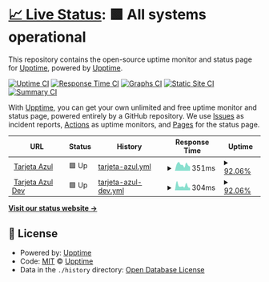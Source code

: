 # [📈 Live Status](https://demo.upptime.js.org): <!--live status--> **🟩 All systems operational**

This repository contains the open-source uptime monitor and status page for [Upptime](https://upptime.js.org), powered by [Upptime](https://github.com/upptime/upptime).

[![Uptime CI](https://github.com/kukamarilla/ta-status/workflows/Uptime%20CI/badge.svg)](https://github.com/kukamarilla/ta-status/actions?query=workflow%3A%22Uptime+CI%22)
[![Response Time CI](https://github.com/kukamarilla/ta-status/workflows/Response%20Time%20CI/badge.svg)](https://github.com/kukamarilla/ta-status/actions?query=workflow%3A%22Response+Time+CI%22)
[![Graphs CI](https://github.com/kukamarilla/ta-status/workflows/Graphs%20CI/badge.svg)](https://github.com/kukamarilla/ta-status/actions?query=workflow%3A%22Graphs+CI%22)
[![Static Site CI](https://github.com/kukamarilla/ta-status/workflows/Static%20Site%20CI/badge.svg)](https://github.com/kukamarilla/ta-status/actions?query=workflow%3A%22Static+Site+CI%22)
[![Summary CI](https://github.com/kukamarilla/ta-status/workflows/Summary%20CI/badge.svg)](https://github.com/kukamarilla/ta-status/actions?query=workflow%3A%22Summary+CI%22)

With [Upptime](https://upptime.js.org), you can get your own unlimited and free uptime monitor and status page, powered entirely by a GitHub repository. We use [Issues](https://github.com/upptime/upptime/issues) as incident reports, [Actions](https://github.com/kukamarilla/ta-status/actions) as uptime monitors, and [Pages](https://demo.upptime.js.org) for the status page.

<!--start: status pages-->
<!-- This summary is generated by Upptime (https://github.com/upptime/upptime) -->
<!-- Do not edit this manually, your changes will be overwritten -->
<!-- prettier-ignore -->
| URL | Status | History | Response Time | Uptime |
| --- | ------ | ------- | ------------- | ------ |
| <img alt="" src="https://icons.duckduckgo.com/ip3/www.tarjetaazul.com.py.ico" height="13"> [Tarjeta Azul](https://www.tarjetaazul.com.py) | 🟩 Up | [tarjeta-azul.yml](https://github.com/kukiamarilla/ta-status/commits/HEAD/history/tarjeta-azul.yml) | <details><summary><img alt="Response time graph" src="./graphs/tarjeta-azul/response-time-week.png" height="20"> 351ms</summary><br><a href="https://kukiamarilla.github.io/ta-status/history/tarjeta-azul"><img alt="Response time 341" src="https://img.shields.io/endpoint?url=https%3A%2F%2Fraw.githubusercontent.com%2Fkukiamarilla%2Fta-status%2FHEAD%2Fapi%2Ftarjeta-azul%2Fresponse-time.json"></a><br><a href="https://kukiamarilla.github.io/ta-status/history/tarjeta-azul"><img alt="24-hour response time 239" src="https://img.shields.io/endpoint?url=https%3A%2F%2Fraw.githubusercontent.com%2Fkukiamarilla%2Fta-status%2FHEAD%2Fapi%2Ftarjeta-azul%2Fresponse-time-day.json"></a><br><a href="https://kukiamarilla.github.io/ta-status/history/tarjeta-azul"><img alt="7-day response time 351" src="https://img.shields.io/endpoint?url=https%3A%2F%2Fraw.githubusercontent.com%2Fkukiamarilla%2Fta-status%2FHEAD%2Fapi%2Ftarjeta-azul%2Fresponse-time-week.json"></a><br><a href="https://kukiamarilla.github.io/ta-status/history/tarjeta-azul"><img alt="30-day response time 384" src="https://img.shields.io/endpoint?url=https%3A%2F%2Fraw.githubusercontent.com%2Fkukiamarilla%2Fta-status%2FHEAD%2Fapi%2Ftarjeta-azul%2Fresponse-time-month.json"></a><br><a href="https://kukiamarilla.github.io/ta-status/history/tarjeta-azul"><img alt="1-year response time 343" src="https://img.shields.io/endpoint?url=https%3A%2F%2Fraw.githubusercontent.com%2Fkukiamarilla%2Fta-status%2FHEAD%2Fapi%2Ftarjeta-azul%2Fresponse-time-year.json"></a></details> | <details><summary><a href="https://kukiamarilla.github.io/ta-status/history/tarjeta-azul">92.06%</a></summary><a href="https://kukiamarilla.github.io/ta-status/history/tarjeta-azul"><img alt="All-time uptime 99.14%" src="https://img.shields.io/endpoint?url=https%3A%2F%2Fraw.githubusercontent.com%2Fkukiamarilla%2Fta-status%2FHEAD%2Fapi%2Ftarjeta-azul%2Fuptime.json"></a><br><a href="https://kukiamarilla.github.io/ta-status/history/tarjeta-azul"><img alt="24-hour uptime 100.00%" src="https://img.shields.io/endpoint?url=https%3A%2F%2Fraw.githubusercontent.com%2Fkukiamarilla%2Fta-status%2FHEAD%2Fapi%2Ftarjeta-azul%2Fuptime-day.json"></a><br><a href="https://kukiamarilla.github.io/ta-status/history/tarjeta-azul"><img alt="7-day uptime 92.06%" src="https://img.shields.io/endpoint?url=https%3A%2F%2Fraw.githubusercontent.com%2Fkukiamarilla%2Fta-status%2FHEAD%2Fapi%2Ftarjeta-azul%2Fuptime-week.json"></a><br><a href="https://kukiamarilla.github.io/ta-status/history/tarjeta-azul"><img alt="30-day uptime 69.95%" src="https://img.shields.io/endpoint?url=https%3A%2F%2Fraw.githubusercontent.com%2Fkukiamarilla%2Fta-status%2FHEAD%2Fapi%2Ftarjeta-azul%2Fuptime-month.json"></a><br><a href="https://kukiamarilla.github.io/ta-status/history/tarjeta-azul"><img alt="1-year uptime 97.50%" src="https://img.shields.io/endpoint?url=https%3A%2F%2Fraw.githubusercontent.com%2Fkukiamarilla%2Fta-status%2FHEAD%2Fapi%2Ftarjeta-azul%2Fuptime-year.json"></a></details>
| <img alt="" src="https://icons.duckduckgo.com/ip3/dev.tarjetaazul.com.py.ico" height="13"> [Tarjeta Azul Dev](https://dev.tarjetaazul.com.py) | 🟩 Up | [tarjeta-azul-dev.yml](https://github.com/kukiamarilla/ta-status/commits/HEAD/history/tarjeta-azul-dev.yml) | <details><summary><img alt="Response time graph" src="./graphs/tarjeta-azul-dev/response-time-week.png" height="20"> 304ms</summary><br><a href="https://kukiamarilla.github.io/ta-status/history/tarjeta-azul-dev"><img alt="Response time 284" src="https://img.shields.io/endpoint?url=https%3A%2F%2Fraw.githubusercontent.com%2Fkukiamarilla%2Fta-status%2FHEAD%2Fapi%2Ftarjeta-azul-dev%2Fresponse-time.json"></a><br><a href="https://kukiamarilla.github.io/ta-status/history/tarjeta-azul-dev"><img alt="24-hour response time 156" src="https://img.shields.io/endpoint?url=https%3A%2F%2Fraw.githubusercontent.com%2Fkukiamarilla%2Fta-status%2FHEAD%2Fapi%2Ftarjeta-azul-dev%2Fresponse-time-day.json"></a><br><a href="https://kukiamarilla.github.io/ta-status/history/tarjeta-azul-dev"><img alt="7-day response time 304" src="https://img.shields.io/endpoint?url=https%3A%2F%2Fraw.githubusercontent.com%2Fkukiamarilla%2Fta-status%2FHEAD%2Fapi%2Ftarjeta-azul-dev%2Fresponse-time-week.json"></a><br><a href="https://kukiamarilla.github.io/ta-status/history/tarjeta-azul-dev"><img alt="30-day response time 339" src="https://img.shields.io/endpoint?url=https%3A%2F%2Fraw.githubusercontent.com%2Fkukiamarilla%2Fta-status%2FHEAD%2Fapi%2Ftarjeta-azul-dev%2Fresponse-time-month.json"></a><br><a href="https://kukiamarilla.github.io/ta-status/history/tarjeta-azul-dev"><img alt="1-year response time 286" src="https://img.shields.io/endpoint?url=https%3A%2F%2Fraw.githubusercontent.com%2Fkukiamarilla%2Fta-status%2FHEAD%2Fapi%2Ftarjeta-azul-dev%2Fresponse-time-year.json"></a></details> | <details><summary><a href="https://kukiamarilla.github.io/ta-status/history/tarjeta-azul-dev">92.06%</a></summary><a href="https://kukiamarilla.github.io/ta-status/history/tarjeta-azul-dev"><img alt="All-time uptime 99.13%" src="https://img.shields.io/endpoint?url=https%3A%2F%2Fraw.githubusercontent.com%2Fkukiamarilla%2Fta-status%2FHEAD%2Fapi%2Ftarjeta-azul-dev%2Fuptime.json"></a><br><a href="https://kukiamarilla.github.io/ta-status/history/tarjeta-azul-dev"><img alt="24-hour uptime 100.00%" src="https://img.shields.io/endpoint?url=https%3A%2F%2Fraw.githubusercontent.com%2Fkukiamarilla%2Fta-status%2FHEAD%2Fapi%2Ftarjeta-azul-dev%2Fuptime-day.json"></a><br><a href="https://kukiamarilla.github.io/ta-status/history/tarjeta-azul-dev"><img alt="7-day uptime 92.06%" src="https://img.shields.io/endpoint?url=https%3A%2F%2Fraw.githubusercontent.com%2Fkukiamarilla%2Fta-status%2FHEAD%2Fapi%2Ftarjeta-azul-dev%2Fuptime-week.json"></a><br><a href="https://kukiamarilla.github.io/ta-status/history/tarjeta-azul-dev"><img alt="30-day uptime 69.95%" src="https://img.shields.io/endpoint?url=https%3A%2F%2Fraw.githubusercontent.com%2Fkukiamarilla%2Fta-status%2FHEAD%2Fapi%2Ftarjeta-azul-dev%2Fuptime-month.json"></a><br><a href="https://kukiamarilla.github.io/ta-status/history/tarjeta-azul-dev"><img alt="1-year uptime 97.50%" src="https://img.shields.io/endpoint?url=https%3A%2F%2Fraw.githubusercontent.com%2Fkukiamarilla%2Fta-status%2FHEAD%2Fapi%2Ftarjeta-azul-dev%2Fuptime-year.json"></a></details>

<!--end: status pages-->

[**Visit our status website →**](https://demo.upptime.js.org)

## 📄 License

- Powered by: [Upptime](https://github.com/upptime/upptime)
- Code: [MIT](./LICENSE) © [Upptime](https://upptime.js.org)
- Data in the `./history` directory: [Open Database License](https://opendatacommons.org/licenses/odbl/1-0/)
